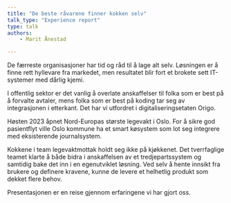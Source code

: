 ```yaml
---
title: "De beste råvarene finner kokken selv"
talk_type: "Experience report"
type: talk
authors:
    - Marit Ånestad

---
```

De færreste organisasjoner har tid og råd til å lage alt selv. Løsningen er å finne rett hyllevare fra markedet, men resultatet blir fort et brokete sett IT-systemer med dårlig kjemi.

I offentlig sektor er det vanlig å overlate anskaffelser til folka som er best på å forvalte avtaler, mens folka som er best på koding tar seg av integrasjonen i etterkant. Det har vi utfordret i digitaliseringsetaten Origo.

Høsten 2023 åpnet Nord-Europas største legevakt i Oslo. For å sikre god pasientflyt ville Oslo kommune ha et smart køsystem som lot seg integrere med eksisterende journalsystem.

Kokkene i team legevaktmottak holdt seg ikke på kjøkkenet. Det tverrfaglige teamet klarte å både bidra i anskaffelsen av et tredjepartssystem og samtidig bake det inn i en egenutviklet løsning.  Ved selv å hente innsikt fra brukere og definere kravene, kunne de levere et helhetlig produkt som dekket flere behov.

Presentasjonen er en reise gjennom erfaringene vi har gjort oss. 
